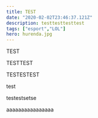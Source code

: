 ```yaml
---
title: TEST
date: "2020-02-02T23:46:37.121Z"
description: testtesttesttest
tags: ["esport","LOL"]
hero: hurenda.jpg
---
```


TEST

TESTTEST


TESTESTEST

test


testestsetse


aaaaaaaaaaaaaaaa